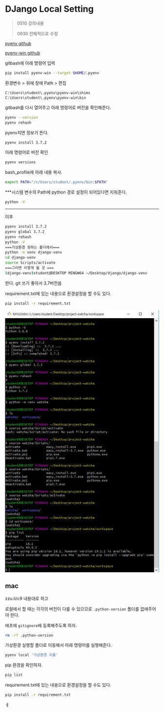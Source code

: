 # DJango Local Setting

> 0510 강의내용
>
> 0930 전체적으로 수정

[pyenv github](<https://github.com/pyenv/pyenv>)

[pyenv-win github](<https://github.com/pyenv-win/pyenv-win>)

gitbash에 아래 명령어 입력

```bash
pip install pyenv-win --target $HOME/.pyenv
```

환경변수 > 위에 창에 Path > 편집 

```
C:\Users\student\.pyenv\pyenv-win\shims
C:\Users\student\.pyenv\pyenv-win\bin
```

gitbash를 다시 열어주고 아래 명령어로 버전을 확인해준다.

```bash
pyenv --version
pyenv rehash
```

pyenv치면 정보가 뜬다.

```bash
pyenv install 3.7.2
```

아래 명령어로 버전 확인

```bash
pyenv versions
```

bash_profile에 아래 내용 복사.

```bash
export PATH="/c/Users/student/.pyenv/bin:$PATH"
```

***시스템 변수의 Path에 python 경로 설정이 되어있다면 지워준다.

```bash
python -V
```

---

이후

```bash
pyenv install 3.7.2
pyenv global 3.7.2
pyenv rehash
python -V
===가상환경 원하는 폴더에서===
python -m venv django-venv
cd django-venv
source Scripts/activate
===그러면 이렇게 될 것 ===
(django-venv)student@DESKTOP MINGW64 ~/Desktop/django/django-venv
```

한다. git 쓰기 좋아서 3.7버전씀

requirement.txt에 있는 내용으로 환경설정을 할 수도 있다.

```bash
pip install -r requirement.txt
```



![dj_local1](image/dj_local1.JPG)



## mac

zzu.li/c9 내용대로 하고

로컬에서 할 때는 각각의 버전이 다를 수 있으므로 `.python-version` 폴더를 없애주어야 한다.

애초에 `gitignore`에 등록해주도록 하자.

```bash
rm -rf .python-version
```

가상환경 실행할 폴더로 이동해서 아래 명령어를 실행해준다.

```bash
pyenv local '가상환경 이름'
```

pip 환경을 확인하자.

```bash
pip list
```

requirement.txt에 있는 내용으로 환경설정을 할 수도 있다.

```bash
pip install -r requirement.txt
```



ㅔ